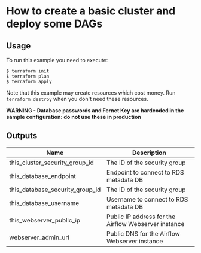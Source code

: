 # How to create a basic cluster and deploy some DAGs


## Usage

To run this example you need to execute:

```
$ terraform init
$ terraform plan
$ terraform apply
```

Note that this example may create resources which cost money. Run `terraform destroy` when you don't need these resources.

**WARNING - Database passwords and Fernet Key are hardcoded in the sample configuration: do not use these in production**


<!-- BEGINNING OF PRE-COMMIT-TERRAFORM DOCS HOOK -->
## Outputs

| Name | Description |
|------|-------------|
| this\_cluster\_security\_group\_id | The ID of the security group |
| this\_database\_endpoint | Endpoint to connect to RDS metadata DB |
| this\_database\_security\_group\_id | The ID of the security group |
| this\_database\_username | Username to connect to RDS metadata DB |
| this\_webserver\_public\_ip | Public IP address for the Airflow Webserver instance |
| webserver\_admin\_url | Public DNS for the Airflow Webserver instance |

<!-- END OF PRE-COMMIT-TERRAFORM DOCS HOOK -->
